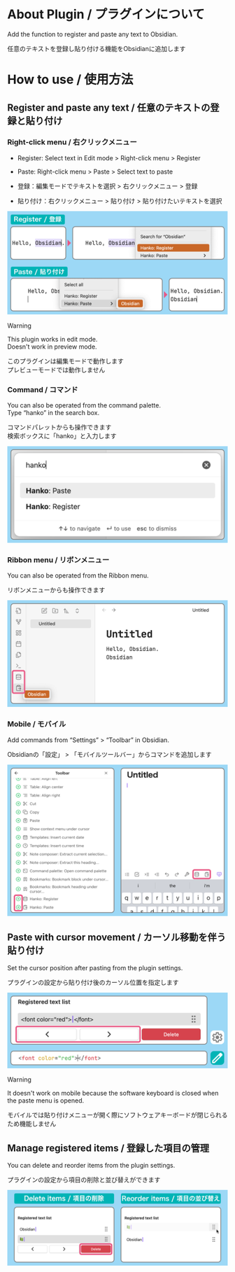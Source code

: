 # About Plugin / プラグインについて

Add the function to register and paste any text to Obsidian.

<!-- prettier-ignore -->
任意のテキストを登録し貼り付ける機能をObsidianに追加します

# How to use / 使用方法

## Register and paste any text / 任意のテキストの登録と貼り付け

### Right-click menu / 右クリックメニュー

-   Register: Select text in Edit mode > Right-click menu > Register
-   Paste: Right-click menu > Paste > Select text to paste

-   登録：編集モードでテキストを選択 > 右クリックメニュー > 登録
-   貼り付け：右クリックメニュー > 貼り付け > 貼り付けたいテキストを選択

![demo01](readmeAssets/demo01.png)

> [!WARNING]  
> This plugin works in edit mode.  
> Doesn't work in preview mode.
>
> このプラグインは編集モードで動作します  
> プレビューモードでは動作しません

### Command / コマンド

You can also be operated from the command palette.  
Type “hanko” in the search box.

コマンドパレットからも操作できます  
検索ボックスに「hanko」と入力します

![demo02](readmeAssets/demo02.png)

### Ribbon menu / リボンメニュー

You can also be operated from the Ribbon menu.

リボンメニューからも操作できます

![demo03](readmeAssets/demo03.png)

### Mobile / モバイル

Add commands from “Settings” > “Toolbar” in Obsidian.

<!-- prettier-ignore -->
Obsidianの「設定」 > 「モバイルツールバー」からコマンドを追加します

![demo04](readmeAssets/demo04.png)

## Paste with cursor movement / カーソル移動を伴う貼り付け

Set the cursor position after pasting from the plugin settings.

プラグインの設定から貼り付け後のカーソル位置を指定します

![demo05](readmeAssets/demo05.png)

> [!WARNING]  
> It doesn't work on mobile because the software keyboard is closed when the paste menu is opened.
>
> モバイルでは貼り付けメニューが開く際にソフトウェアキーボードが閉じられるため機能しません

## Manage registered items / 登録した項目の管理

You can delete and reorder items from the plugin settings.

プラグインの設定から項目の削除と並び替えができます

![demo06](readmeAssets/demo06.png)
